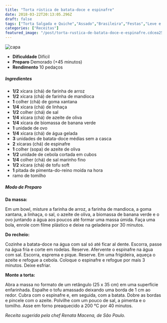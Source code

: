 ```yaml
---
title: "Torta rústica de batata-doce e espinafre"
date: 2018-03-22T20:13:05.296Z
draft: false
tags: ["Torta Salgada e Quiche","Assado","Brasileira","Festas","Leve e Saudável","Alimentação saudável","Batata-doce","Legumes","Receitas","Receitas simples e fáceis","torta"]
categories: ["Receitas"]
featured_image: "/post/torta-rustica-de-batata-doce-e-espinafre.cdcea25c.jpg"
---
```


![capa](/post/torta-rustica-de-batata-doce-e-espinafre.cdcea25c.jpg)

*   **Dificuldade** Difícil
*   **Preparo** Demorado (+45 minutos)
*   **Rendimento** 10 pedaços

##### Ingredientes

*   **1/2** xícara (chá) de farinha de arroz
*   **1/2** xícara (chá) de farinha de mandioca
*   **1** colher (chá) de goma xantana
*   **1/4** xícara (chá) de linhaça
*   **1/2** colher (chá) de sal
*   **1/4** xícara (chá) de azeite de oliva
*   **1/4** xícara de biomassa de banana verde
*   **1** unidade de ovo
*   **1/4** xícara (chá) de água gelada
*   **3** unidades de batata-doce médias sem a casca
*   **2** xícaras (chá) de espinafre
*   **1** colher (sopa) de azeite de oliva
*   **1/2** unidade de cebola cortada em cubos
*   **1/4** colher (chá) de sal marinho fino
*   **1/2** xícara (chá) de tofu soft
*   **1** pitada de pimenta-do-reino moída na hora
*   ramo de tomilho

##### Modo de Preparo

**Da massa:**

Em um bowl, misture a farinha de arroz, a farinha de mandioca, a goma xantana, a linhaça, o sal, o azeite de oliva, a biomassa de banana verde e o ovo juntando a água aos poucos até formar uma massa úmida. Faça uma bola, enrole com filme plástico e deixe na geladeira por 30 minutos.

**Do recheio:**

Cozinhe a batata-doce na água com sal só até ficar al dente. Escorra, passe na água fria e corte em rodelas. Reserve. Afervente o espinafre na água com sal. Escorra, esprema e pique. Reserve. Em uma frigideira, aqueça o azeite e refogue a cebola. Coloque o espinafre e refogue por mais 3 minutos. Deixe esfriar.

**Monte a torta:**

Abra a massa no formato de um retângulo (25 x 35 cm) em uma superfície enfarinhada. Espalhe o tofu amassado deixando uma borda de 1 cm ao redor. Cubra com o espinafre e, em seguida, com a batata. Dobre as bordas e pincele com o azeite. Polvilhe com um pouco de sal, a pimenta e o tomilho. Asse em forno preaquecido a 200 °C por 40 minutos.

_Receita sugerida pela chef Renata Macena, de São Paulo._
